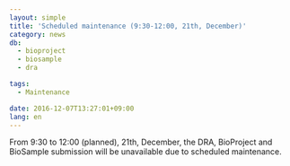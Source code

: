 ```yaml
---
layout: simple
title: 'Scheduled maintenance (9:30-12:00, 21th, December)'
category: news
db:
  - bioproject
  - biosample
  - dra

tags:
  - Maintenance

date: 2016-12-07T13:27:01+09:00
lang: en
---
```


From 9:30 to 12:00 (planned), 21th, December, the DRA, BioProject and BioSample submission will be unavailable due to scheduled maintenance.

